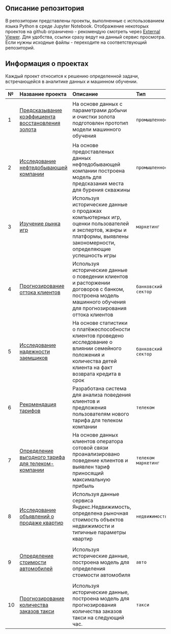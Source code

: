 ## Описание репозитория 

В репозитории представлены проекты, выполненные с использованием языка Python в среде Jupyter Notebook.
Отображение некоторых проектов на github ограничено - рекомендую смотреть через [External Viewer](https://nbviewer.org/github/magicbuka/ds_projects/tree/main/).
Для удобства, ссылки сразу ведут на данный сервис просмотра. Если нужны исходные файлы - переходите на соответствующий репозиторий.

## Информация о проектах

Каждый проект относится к решению определенной задачи, встречающейся в аналитике данных и машинном обучении. 

| № | Название проекта | Описание | Тип | Инструменты |
|:- | :--------------- | :------- | :-- | :---------- |
| 1 | [Предсказывание коэффициента восстановления золота](https://nbviewer.org/github/magicbuka/ds_projects/blob/main/predicting_the_recovery_rate_of_gold/predicting_the_recovery_rate_of_gold.ipynb) | На основе данных с параметрами добычи и очистки золота подготовлен прототип модели машинного обучения | `промышленность` | `Pandas` `Numpy` `Pandas_profiling` `Scipy` `Sklearn` `Pingouin` `Seaborn` `Matplotlib` `Missingo` `Plotly` `Catboost`|
| 2 | [Исследование нефтедобывающей компании](https://nbviewer.org/github/magicbuka/ds_projects/blob/main/oil_company_research/oil_company_research.ipynb) | На основе предоставленых данных нефтедобывающей компании построена модель для предсказания места для бурения скважины | `промышленность` | `Pandas` `Numpy` `Pandas_profiling` `Scipy` `Sklearn` `Seaborn` `Matplotlib` |
| 3 | [Изучение рынка игр](https://nbviewer.org/github/magicbuka/ds_projects/blob/main/the_study_of_market_games/the_study_of_market_games.ipynb) | Используя исторические данные о продажах компьютерных игр, оценки пользователей и экспертов, жанры и платформы, выявлены закономерности, определяющие успешность игры | `маркетинг` | `Pandas` `Pandas_profiling` `Numpy` `Matplotlib` `Scipy` `Sklearn` `Plotly` `Seaborn` `Cufflinks` `Pingouin`|
| 4 | [Прогнозирование оттока клиентов](https://nbviewer.org/github/magicbuka/ds_projects/blob/main/forecasting_customer_churn/forecasting_customer_churn.ipynb) | Используя исторические данные о поведении клиентов и расторжении договоров с банком, построена модель машинного обучения для прогнозирования оттока клиентов | `банковский сектор` | `Pandas` `Pandas_profiling` `Numpy` `Matplotlib` `Scipy` `Sklearn` |
| 5 | [Исследование надежности заемщиков](https://nbviewer.org/github/magicbuka/ds_projects/blob/main/research_on_the_reliability_of_borrowers/research_on_the_reliability_of_borrowers.ipynb) | На основе статистики о платёжеспособности клиентов проведено исследование о влиянии семейного положения и количества детей клиента на факт возврата кредита в срок | `банковский сектор` | `Pandas` `Numpy` `PyMystem3` `Sklearn` `Pandas_profiling` `Sweetviz` `Missingo`|
| 6 | [Рекомендация тарифов](https://nbviewer.org/github/magicbuka/ds_projects/blob/main/rate_recommendation/rate_recommendation.ipynb) | Разработана система для анализа поведения клиентов и предложения пользователям нового тарифа для телеком компании | `телеком` | `Pandas` `Pandas_profiling` `Numpy` `Matplotlib` `Sklearn` `Sweetviz` `Catboost` `Seaborn`|
| 7 | [Определение выгодного тарифа для телеком-компании](https://nbviewer.org/github/magicbuka/ds_projects/blob/main/telecoms_prospective_plan/telecoms_prospective_plan.ipynb) | На основе данных клиентов оператора сотовой связи проанализировано поведение клиентов и выявлен тариф приносящий максимальную прибыль | `телеком` `маркетинг` | `Pandas` `Numpy` `Pandas_profiling` `Pingouin` `Matplotlib` `Scipy` `Plotly`|
| 8 | [Исследование объявлений о продаже квартир](https://nbviewer.org/github/magicbuka/ds_projects/blob/main/piter_apartments/piter_apartments.ipynb) | Используя данные сервиса Яндекс.Недвижимость, определена рыночная стоимость объектов недвижимости и типичные параметры квартир | `недвижимость` | `Pandas` `Numpy` `PyMystem3` `Re` `Pandas_profiling` `Sklearn` `Seaborn` `Cufflinks` `Matplotlib` |
| 9 | [Определение стоимости автомобилей](https://nbviewer.org/github/magicbuka/ds_projects/blob/main/determining_the_cost_of_cars/determining_the_cost_of_cars.ipynb) | Используя исторические данные, построена модель для определения стоимости автомобиля | `авто` | `Pandas` `Sklearn` `Catboost` `LightGBM` `Matplotlib` `Seaborn` `Pandas_profiling` `Missingo` |
| 10 | [Прогнозирование количества заказов такси](https://nbviewer.org/github/magicbuka/ds_projects/blob/main/forecasting_the_number_of_taxi_orders/forecasting_the_number_of_taxi_orders.ipynb) | Используя исторические данные, построена модель для прогнозирования количества заказов такси на следующий час. | `такси` | `Pandas` `Sklearn` `LightGBM` `Xgboost` `Matplotlib` `Statsmodels`  |

